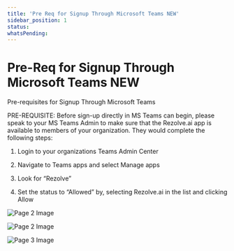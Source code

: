 ```yaml
---
title: 'Pre Req for Signup Through Microsoft Teams NEW'
sidebar_position: 1
status: 
whatsPending: 
---
```



# Pre-Req for Signup Through Microsoft Teams NEW



Pre-requisites for Signup
Through Microsoft Teams


PRE-REQUISITE:
Before sign-up directly in MS Teams can begin, please speak to your MS Teams Admin to make sure that the
Rezolve.ai app is available to members of your organization. They would complete the following steps:
1. Login to your organizations Teams Admin Center
2. Navigate to Teams apps and select Manage apps
3. Look for “Rezolve”

4. Set the status to “Allowed” by, selecting Rezolve.ai in the list and clicking Allow


![Page 2 Image](/img/reference/images/Pre-Req-for-Signup-Through-Microsoft-Teams-NEW_page2_4.png)

![Page 2 Image](/img/reference/images/Pre-Req-for-Signup-Through-Microsoft-Teams-NEW_page2_5.png)

![Page 3 Image](/img/reference/images/Pre-Req-for-Signup-Through-Microsoft-Teams-NEW_page3_4.png)
